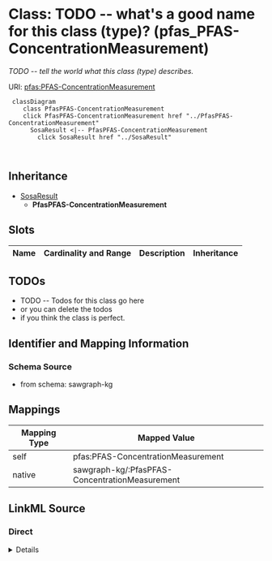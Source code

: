 

# Class: TODO -- what's a good name for this class (type)? (pfas_PFAS-ConcentrationMeasurement)


_TODO -- tell the world what this class (type) describes._





URI: [pfas:PFAS-ConcentrationMeasurement](http://sawgraph.spatialai.org/v1/pfas#PFAS-ConcentrationMeasurement)






```mermaid
 classDiagram
    class PfasPFAS-ConcentrationMeasurement
    click PfasPFAS-ConcentrationMeasurement href "../PfasPFAS-ConcentrationMeasurement"
      SosaResult <|-- PfasPFAS-ConcentrationMeasurement
        click SosaResult href "../SosaResult"
      
      
```





## Inheritance
* [SosaResult](../classes/SosaResult.md)
    * **PfasPFAS-ConcentrationMeasurement**



## Slots

| Name | Cardinality and Range | Description | Inheritance |
| ---  | --- | --- | --- |









## TODOs

* TODO -- Todos for this class go here
* or you can delete the todos
* if you think the class is perfect.

## Identifier and Mapping Information







### Schema Source


* from schema: sawgraph-kg




## Mappings

| Mapping Type | Mapped Value |
| ---  | ---  |
| self | pfas:PFAS-ConcentrationMeasurement |
| native | sawgraph-kg/:PfasPFAS-ConcentrationMeasurement |







## LinkML Source

<!-- TODO: investigate https://stackoverflow.com/questions/37606292/how-to-create-tabbed-code-blocks-in-mkdocs-or-sphinx -->

### Direct

<details>
```yaml
name: pfas_PFAS-ConcentrationMeasurement
description: TODO -- tell the world what this class (type) describes.
title: TODO -- what's a good name for this class (type)?
todos:
- TODO -- Todos for this class go here
- or you can delete the todos
- if you think the class is perfect.
notes:
- Class with 156 occurences.
from_schema: sawgraph-kg
is_a: sosa_Result
class_uri: pfas:PFAS-ConcentrationMeasurement

```
</details>

### Induced

<details>
```yaml
name: pfas_PFAS-ConcentrationMeasurement
description: TODO -- tell the world what this class (type) describes.
title: TODO -- what's a good name for this class (type)?
todos:
- TODO -- Todos for this class go here
- or you can delete the todos
- if you think the class is perfect.
notes:
- Class with 156 occurences.
from_schema: sawgraph-kg
is_a: sosa_Result
class_uri: pfas:PFAS-ConcentrationMeasurement

```
</details>